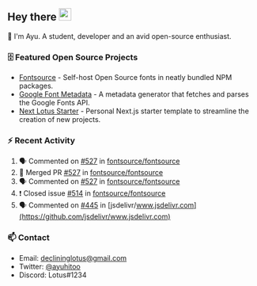 ## Hey there <img src="https://media.giphy.com/media/hvRJCLFzcasrR4ia7z/giphy.gif" width="25" height="25">

📝 I'm Ayu. A student, developer and an avid open-source enthusiast.

### 🗄 Featured Open Source Projects

- [Fontsource](https://github.com/fontsource/fontsource) - Self-host Open Source fonts in neatly bundled NPM packages.
- [Google Font Metadata](https://github.com/fontsource/google-font-metadata) - A metadata generator that fetches and parses the Google Fonts API.
- [Next Lotus Starter](https://github.com/DecliningLotus/next-lotus-starter) - Personal Next.js starter template to streamline the creation of new projects.

### ⚡ Recent Activity

<!--START_SECTION:activity-->

1. 🗣 Commented on [#527](https://github.com/fontsource/fontsource/issues/527) in [fontsource/fontsource](https://github.com/fontsource/fontsource)
2. 🎉 Merged PR [#527](https://github.com/fontsource/fontsource/pull/527) in [fontsource/fontsource](https://github.com/fontsource/fontsource)
3. 🗣 Commented on [#527](https://github.com/fontsource/fontsource/issues/527) in [fontsource/fontsource](https://github.com/fontsource/fontsource)
4. ❗️ Closed issue [#514](https://github.com/fontsource/fontsource/issues/514) in [fontsource/fontsource](https://github.com/fontsource/fontsource)
5. 🗣 Commented on [#445](https://github.com/jsdelivr/www.jsdelivr.com/issues/445) in [jsdelivr/www.jsdelivr.com](https://github.com/jsdelivr/www.jsdelivr.com)
<!--END_SECTION:activity-->

### 📫 Contact

- Email: declininglotus@gmail.com
- Twitter: [@ayuhitoo](https://twitter.com/ayuhitoo)
- Discord: Lotus#1234
